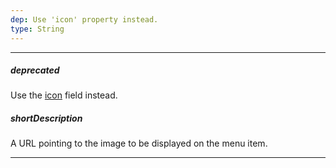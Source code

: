 ```yaml
---
dep: Use 'icon' property instead.
type: String
---
```

---
##### deprecated
Use the [icon](/api-reference/10%20UI%20Widgets/dxMenuBase/5%20Default%20Item%20Template/icon.md '{basewidgetpath}/Default_Item_Template/#icon') field instead.

##### shortDescription
A URL pointing to the image to be displayed on the menu item.

---
